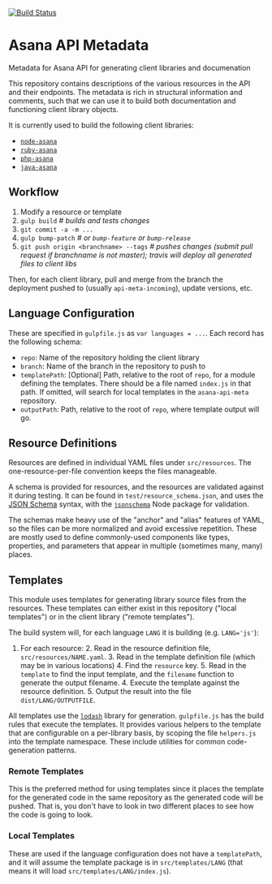 [![Build Status][travis-image]][travis-url] 

# Asana API Metadata
Metadata for Asana API for generating client libraries and documenation

This repository contains descriptions of the various resources in the API and their endpoints. The metadata is rich in structural information and comments, such that we can use it to build both documentation and functioning client library objects.

It is currently used to build the following client libraries:

  * [`node-asana`](https://github.com/Asana/node-asana)
  * [`ruby-asana`](https://github.com/Asana/ruby-asana)
  * [`php-asana`](https://github.com/Asana/php-asana)
  * [`java-asana`](https://github.com/Asana/java-asana)

## Workflow

  1. Modify a resource or template
  2. `gulp build`        _# builds and tests changes_
  3. `git commit -a -m ...`
  4. `gulp bump-patch`   _# or `bump-feature` or `bump-release`_
  5. `git push origin <branchname> --tags`  _# pushes changes (submit pull request if branchname is not master); travis will deploy all generated files to client libs_

Then, for each client library, pull and merge from the branch the deployment pushed to (usually `api-meta-incoming`), update versions, etc.

## Language Configuration

These are specified in `gulpfile.js` as `var languages = ...`. Each record has the following schema:

  * `repo`: Name of the repository holding the client library
  * `branch`: Name of the branch in the repository to push to
  * `templatePath`: [Optional] Path, relative to the root of `repo`, for a module defining the templates. There should be a file named `index.js` in that path. If omitted, will search for local templates in the `asana-api-meta` repository.
  * `outputPath`: Path, relative to the root of `repo`, where template output will go.

## Resource Definitions

Resources are defined in individual YAML files under `src/resources`. The one-resource-per-file convention keeps the files manageable.

A schema is provided for resources, and the resources are validated against it during testing. It can be found in `test/resource_schema.json`, and uses the [JSON Schema](http://json-schema.org/) syntax, with the [`jsonschema`](http://json-schema.org/) Node package for validation.

The schemas make heavy use of the "anchor" and "alias" features of YAML, so the files can be more normalized and avoid excessive repetition. These are mostly used to define commonly-used components like types, properties, and parameters that appear in multiple (sometimes many, many) places.

## Templates

This module uses templates for generating library source files from the resources. These templates can either exist in this repository ("local templates") or in the client library ("remote templates").

The build system will, for each language `LANG` it is building (e.g. `LANG='js'`):
  1. For each resource:
    2. Read in the resource definition file, `src/resources/NAME.yaml`.
    3. Read in the template definition file (which may be in various locations)
      4. Find the `resource` key.
      5. Read in the `template` to find the input template, and the `filename` function to generate the output filename.
    4. Execute the template against the resource definition.
    5. Output the result into the file `dist/LANG/OUTPUTFILE`.

All templates use the [`lodash`](https://www.npmjs.com/package/lodash) library for generation. `gulpfile.js` has the build rules that execute the templates. It provides various helpers to the template that are configurable on a per-library basis, by scoping the file `helpers.js` into the template namespace. These include utilities for common code-generation patterns.

### Remote Templates

This is the preferred method for using templates since it places the template for the generated code in the same repository as the generated code will be pushed. That is, you don't have to look in two different places to see how the code is going to look.

### Local Templates

These are used if the language configuration does not have a `templatePath`, and it will assume the template package is in `src/templates/LANG` (that means it will load `src/templates/LANG/index.js`).

[travis-url]: http://travis-ci.org/Asana/asana-api-meta
[travis-image]: https://api.travis-ci.org/Asana/asana-api-meta.svg?style=flat-square&branch=master
